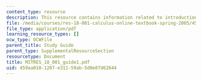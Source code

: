 ```yaml
---
content_type: resource
description: This resource contains information related to introduction to calculus.
file: /media/courses/res-18-001-calculus-online-textbook-spring-2005/459aa0101207e31159ab5d0e07d62644_MITRES_18_001_guide1.pdf
file_type: application/pdf
learning_resource_types: []
ocw_type: OCWFile
parent_title: Study Guide
parent_type: SupplementalResourceSection
resourcetype: Document
title: MITRES_18_001_guide1.pdf
uid: 459aa010-1207-e311-59ab-5d0e07d62644
---
```

